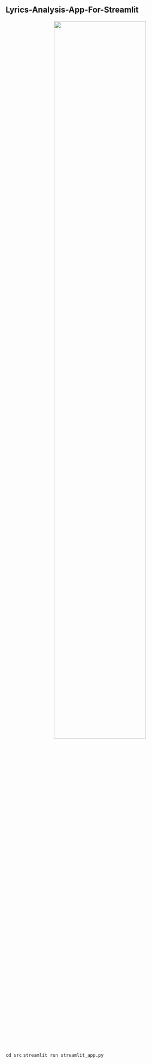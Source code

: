 ## Lyrics-Analysis-App-For-Streamlit
<p align="center">
  <img src="https://github.com/ayabe-h/Lyrics-Analysis-App-For-Streamlit/assets/106504927/4b298c91-73f0-4e40-8e17-bfd90e3fec96" width=70%>  
</p>

`cd src`
`streamlit run streamlit_app.py`

